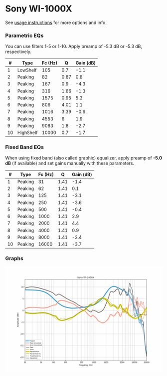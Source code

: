 # Sony WI-1000X
See [usage instructions](https://github.com/jaakkopasanen/AutoEq#usage) for more options and info.

### Parametric EQs
You can use filters 1-5 or 1-10. Apply preamp of -5.3 dB or -5.3 dB, respectively.

|   # | Type      |   Fc (Hz) |    Q |   Gain (dB) |
|-----|-----------|-----------|------|-------------|
|   1 | LowShelf  |       105 | 0.7  |        -1.1 |
|   2 | Peaking   |        82 | 0.87 |         0.8 |
|   3 | Peaking   |       167 | 0.9  |        -4.3 |
|   4 | Peaking   |       316 | 1.66 |        -1.3 |
|   5 | Peaking   |      1575 | 0.95 |         5.3 |
|   6 | Peaking   |       806 | 4.01 |         1.1 |
|   7 | Peaking   |      1016 | 3.39 |        -0.6 |
|   8 | Peaking   |      4553 | 6    |         1.9 |
|   9 | Peaking   |      9083 | 1.8  |        -2.7 |
|  10 | HighShelf |     10000 | 0.7  |        -1.7 |

### Fixed Band EQs
When using fixed band (also called graphic) equalizer, apply preamp of **-5.0 dB** (if available) and set gains manually with these parameters.

|   # | Type    |   Fc (Hz) |    Q |   Gain (dB) |
|-----|---------|-----------|------|-------------|
|   1 | Peaking |        31 | 1.41 |        -1.4 |
|   2 | Peaking |        62 | 1.41 |         0.1 |
|   3 | Peaking |       125 | 1.41 |        -3.1 |
|   4 | Peaking |       250 | 1.41 |        -3.6 |
|   5 | Peaking |       500 | 1.41 |        -0.4 |
|   6 | Peaking |      1000 | 1.41 |         2.9 |
|   7 | Peaking |      2000 | 1.41 |         4.4 |
|   8 | Peaking |      4000 | 1.41 |         0.9 |
|   9 | Peaking |      8000 | 1.41 |        -2.4 |
|  10 | Peaking |     16000 | 1.41 |        -3.7 |

### Graphs
![](./Sony%20WI-1000X.png)
